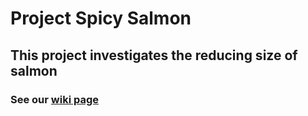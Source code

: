 # Project Spicy Salmon
## This project investigates the reducing size of salmon
### See our [wiki page](https://github.com/rklein324/AE-Spicy-Salmon/wiki)

